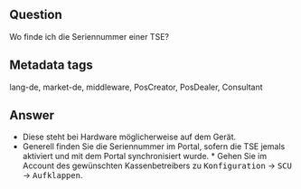 ## Question

Wo finde ich die Seriennummer einer TSE?

## Metadata tags

lang-de, market-de, middleware, PosCreator, PosDealer, Consultant

## Answer

* Diese steht bei Hardware möglicherweise auf dem Gerät.
* Generell finden Sie die Seriennummer im Portal, sofern  die TSE jemals aktiviert und mit dem Portal synchronisiert wurde. * Gehen Sie im Account des gewünschten Kassenbetreibers zu
<kbd>Konfiguration</kbd>   &rarr;  <kbd>SCU</kbd>  &rarr;  <kbd>Aufklappen</kbd>.
